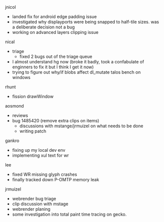 jnicol
  * landed fix for android edge padding issue
  * investigated why displayports were being snapped to half-tile sizes. was a deliberate decision not a bug
  * working on advanced layers clipping issue

nical
  * triage
    * fixed 2 bugs out of the triage queue
  * I almost understand hg now (broke it badly, took a confabulate of enginners to fix it but I think I get it now)
  * trying to figure out why/if blobs affect dl_mutate talos bench on windows

rhunt
  * fission drawWindow

aosmond
  * reviews
  * bug 1485420 (remove extra clips on items)
    * discussions with mstange/jrmuizel on what needs to be done
    * writing patch

gankro
  * fixing up my local dev env
  * implementing xul text for wr

lee
  * fixed WR missing glyph crashes
  * finally tracked down P-OMTP memory leak

jrmuizel
  * webrender bug triage
  * clip discussion with mstage
  * webrender planing
  * some investigation into total paint time tracing on gecko. 
